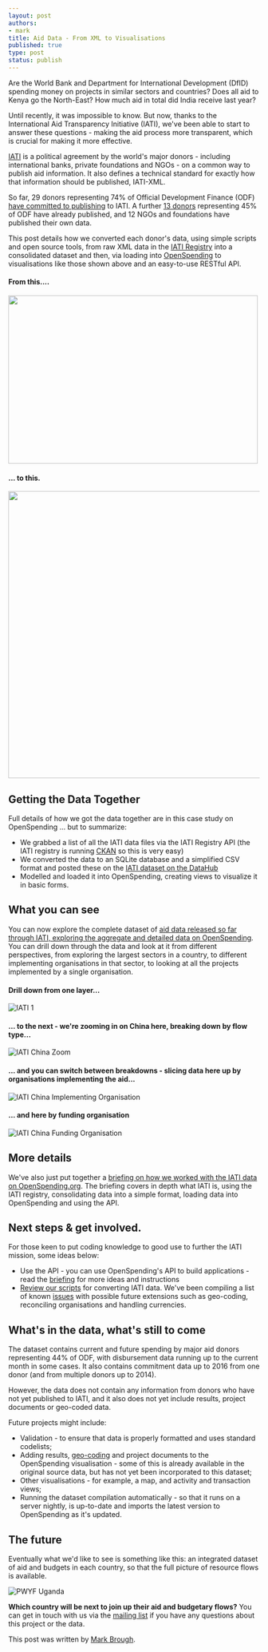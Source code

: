 ```yaml
--- 
layout: post
authors:
- mark
title: Aid Data - From XML to Visualisations
published: true
type: post
status: publish
---
```


Are the World Bank and Department for International Development (DfID) spending money on projects in similar sectors and countries?  Does all aid to Kenya go the North-East?  How much aid in total did India receive last year?

Until recently, it was impossible to know. But now, thanks to the International Aid Transparency Initiative (IATI), we've been able to start to answer these questions - making the aid process more transparent, which is crucial for making it more effective.

[IATI](http://aidtransparency.net) is a political agreement by the world's major donors - including international banks, private foundations and NGOs - on a common way to publish aid information. It also defines a technical standard for exactly how that information should be published, IATI-XML.

So far, 29 donors representing 74% of Official Development Finance (ODF) [have committed to publishing](http://aidtransparency.net/implementation) to IATI. A further [13 donors](http://iatiregistry.org/group) representing 45% of ODF have already published, and 12 NGOs and foundations have published their own data.

This post details how we converted each donor's data, using simple scripts and open source tools, from raw XML data in the [IATI Registry](http://iatiregistry.org/) into a consolidated dataset and then, via loading into [OpenSpending](http://openspending.org/) to visualisations like those shown above and an easy-to-use RESTful API.

#### From this....

<img alt="" src="http://farm8.staticflickr.com/7086/7242714654_13d481e785.jpg" width="500" height="337" />


#### ... to this. 

<img alt="" src="http://farm8.staticflickr.com/7092/7242078030_d2240d7c10_z.jpg" title="To this" width="640" height="575" />

## Getting the Data Together

Full details of how we got the data together are in this case study on OpenSpending ... but to summarize:

* We grabbed a list of all the IATI data files via the IATI Registry API (the IATI registry is running [CKAN](http://ckan.org/) so this is very easy)
* We converted the data to an SQLite database and a simplified CSV format and posted these on the [IATI dataset on the DataHub](http://datahub.io/dataset/iati-registry)
* Modelled and loaded it into OpenSpending, creating views to visualize it in basic forms.

## What you can see

You can now explore the complete dataset of [aid data released so far through IATI, exploring the aggregate and detailed data on OpenSpending](http://openspending.org/iati/). You can drill down through the data and look at it from different perspectives, from exploring the largest sectors in a country, to different implementing organisations in that sector, to looking at all the projects implemented by a single organisation.

#### Drill down from one layer...

![IATI 1](http://farm8.staticflickr.com/7092/7341296378_c6ae9b8d6e_z.jpg)

#### ... to the next - we're zooming in on China here, breaking down by flow type...

![IATI China Zoom](http://farm9.staticflickr.com/8006/7341296584_1dfbd5ac5a_z.jpg)

#### ... and you can switch between breakdowns - slicing data here up by organisations implementing the aid...

![IATI China Implementing Organisation](http://farm8.staticflickr.com/7232/7341296452_857af887ba_z.jpg)

#### ... and here by funding organisation

![IATI China Funding Organisation](http://farm9.staticflickr.com/8024/7156094599_a2e8c531e2_z.jpg)

## More details

We've also just put together a [briefing on how we worked with the IATI data on OpenSpending.org](http://openspending.org/resources/iati/index.html). The briefing covers in depth what IATI is, using the IATI registry, consolidating data into a simple format, loading data into OpenSpending and using the API.

## Next steps & get involved.

For those keen to put coding knowledge to good use to further the IATI mission, some ideas below:

* Use the API - you can use OpenSpending's API to build applications - read the [briefing](http://openspending.org/resources/iati/index.html) for more ideas and instructions
* [Review our scripts](https://github.com/okfn/iatitools) for converting IATI data. We've been compiling a list of known [issues](https://github.com/okfn/iatitools/issues) with possible future extensions such as geo-coding, reconciling organisations and handling currencies.

## What's in the data, what's still to come

The dataset contains current and future spending by major aid donors representing 44% of ODF, with disbursement data running up to the current month in some cases. It also contains commitment data up to 2016 from one donor (and from multiple donors up to 2014).

However, the data does not contain any information from donors who have not yet published to IATI, and it also does not yet include results, project documents or geo-coded data.

Future projects might include:

 * Validation - to ensure that data is properly formatted and uses standard codelists;
 * Adding results, [geo-coding](http://open.aiddata.org/content/index/geocoding) and project documents to the OpenSpending visualisation - some of this is already available in the original source data, but has not yet been incorporated to this dataset;
 * Other visualisations - for example, a map, and activity and transaction views;
 * Running the dataset compilation automatically - so that it runs on a server nightly, is up-to-date and imports the latest version to OpenSpending as it's updated.

## The future

Eventually what we'd like to see is something like this: an integrated dataset of aid and budgets in each country, so that the full picture of resource flows is available.

![PWYF Uganda](http://farm8.staticflickr.com/7089/7242685452_5a849c773b_z.jpg)

**Which country will be next to join up their aid and budgetary flows?** You can get in touch with us via the [mailing list](http://lists.okfn.org/mailman/listinfo/openspending) if you have any questions about this project or the data.

This post was written by [Mark Brough](http://okfn.org/members/markbrough). 